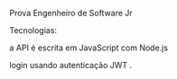 Prova Engenheiro de Software Jr

Tecnologias:

a API é escrita em JavaScript com Node.js

login usando autenticação JWT .


